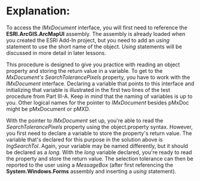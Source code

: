 # Explanation: #
To access the *IMxDocument* interface, you will first need to reference the **ESRI.ArcGIS.ArcMapUI** assembly.  The assembly is already loaded when you created the ESRI Add-In project, but you need to add an *using* statement to use the short name of the object.  *Using* statements will be discussed in more detail in later lessons.

This procedure is designed to give you practice with reading an object property and storing the return value in a variable. To get to the *MxDocument's* *SearchTolerancePixels* property, you have to work with the *IMxDocument* interface. Declaring a variable that points to this interface and initializing that variable is illustrated in the first two lines of the test procedure from Part III-A. Keep in mind that the naming of variables is up to you. Other logical names for the pointer to *IMxDocument* besides pMxDoc might be pMxDocument or pMXD.

With the pointer to *IMxDocument* set up, you're able to read the *SearchTolerancePixels* property using the object.property syntax. However, you first need to declare a variable to store the property's return value. The variable that's declared for this purpose in the solution above is *lngSearchTol*. Again, your variable may be named differently, but it should be declared as a *long*. With the *long* variable declared, you're ready to read the property and store the return value. The selection tolerance can then be reported to the user using a *MessageBox* (after first referencing the **System.Windows.Forms** assembly and inserting a *using* statement).


